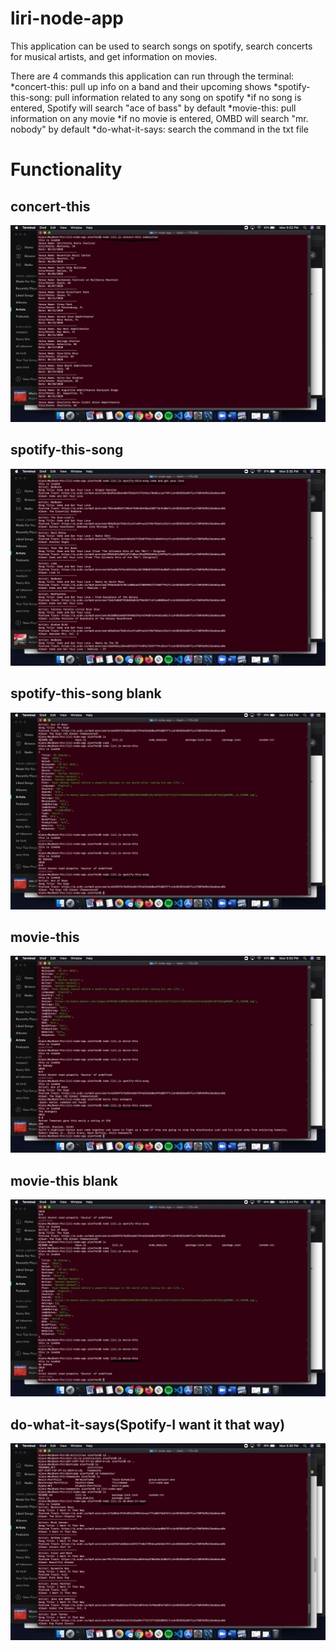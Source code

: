 # liri-node-app

This application can be used to search songs on spotify, search concerts for musical artists, and get information on movies. 

There are 4 commands this application can run through the terminal:
*concert-this: pull up info on a band and their upcoming shows
*spotify-this-song: pull information related to any song on spotify
  *if no song is entered, Spotify will search "ace of bass" by default
*movie-this: pull information on any movie
  *if no movie is entered, OMBD will search "mr. nobody" by default
*do-what-it-says: search the command in the txt file

# Functionality

## concert-this
![concert-this](concert-this.jpeg)

## spotify-this-song
![spotify-this-song](spotify-song.jpeg)

## spotify-this-song blank
![spotify-this-song blank](spotify-blank.jpeg)

## movie-this
![movie-this](movie-this-movie.jpeg)

## movie-this blank
![movie-this blank](movie-this-blank.jpeg)

## do-what-it-says(Spotify-I want it that way)
![do-what-it-says](do-what-it-says.jpeg)
